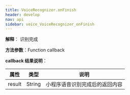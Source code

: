```yaml
---
title: VoiceRecognizer.onFinish 
header: develop
nav: api
sidebar: voice_VoiceRecognizer_onFinish 
---
```


**解释**： 识别完成 

**方法参数**：Function callback

**callback 结果说明**：

|属性 | 类型 | 说明 |
|---- | ---- | ---- |
|result |String | 小程序语音识别完成后的返回内容 |